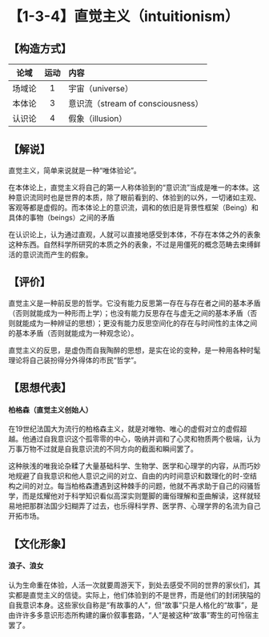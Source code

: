 # 【1-3-4】直觉主义（intuitionism）
## 【构造方式】
| 论域 | 运动           | 内容 |
|:----:|:----------------:|:-----|
| 场域论   | 1|  宇宙（universe）  |
| 本体论   | 3| 意识流（stream of consciousness）   |
| 认识论   | 4|  假象（illusion）  |

## 【解说】
直觉主义，简单来说就是一种“唯体验论”。

在本体论上，直觉主义将自己的第一人称体验到的“意识流”当成是唯一的本体。这种意识流同时也是世界的本质，除了眼前看到的、体验到的以外，一切诸如主观、客观等都是虚假的。而本体论上的意识流，调和的依旧是背景性框架（Being）和具体的事物（beings）之间的矛盾

在认识论上，认为通过直观，人就可以直接地感受到本体，不存在本体之外的表象这种东西。自然科学所研究的本质之外的表象，不过是用僵死的概念范畴去束缚鲜活的意识流而产生的假象。

## 【评价】
直觉主义是一种前反思的哲学。它没有能力反思第一存在与存在者之间的基本矛盾（否则就能成为一种形而上学）；也没有能力反思存在与虚无之间的基本矛盾（否则就能成为一种辨证的思想）；更没有能力反思空间化的存在与时间性的主体之间的基本矛盾（否则就能成为一种观念论）。

直觉主义的反思，是虚伪而自我陶醉的思想，是实在论的变种，是一种用各种时髦理论将自己装扮得分外得体的市民“哲学”。

## 【思想代表】
#### 柏格森（直觉主义创始人）
在19世纪法国大为流行的柏格森主义，就是对唯物、唯心的虚假对立的虚假超越。他通过自我意识这个孤零零的中心，吸纳并调和了心灵和物质两个极端，认为万事万物不过就是自我意识流的不同方向的截面和瞬间罢了。

这种肤浅的唯我论杂糅了大量基础科学、生物学、医学和心理学的内容，从而巧妙地规避了自我意识和他人意识之间的对立、自由的内时间意识和数理化的时-空结构之间的对立。每当柏格森遭遇到这种棘手的问题，他就不再求助于自己的闷骚哲学，而是炫耀他对于科学知识看似高深实则蹩脚的庸俗理解和歪曲解读，这样就轻易地把那群法国少妇糊弄了过去，也乐得科学界、医学界、心理学界的名流为自己开拓市场。
## 【文化形象】
#### 浪子、浪女
认为生命重在体验，人活一次就要周游天下，到处去感受不同的世界的家伙们，其实都是直觉主义的信徒。实际上，他们体验到的不是世界，而是他们的封闭狭隘的自我意识本身。这些家伙自称是“有故事的人”，但“故事”只是人格化的“故事”，是由许许多多意识形态所构建的廉价叙事套路，“人”是被这种“故事”寄生的可怜宿主罢了。
